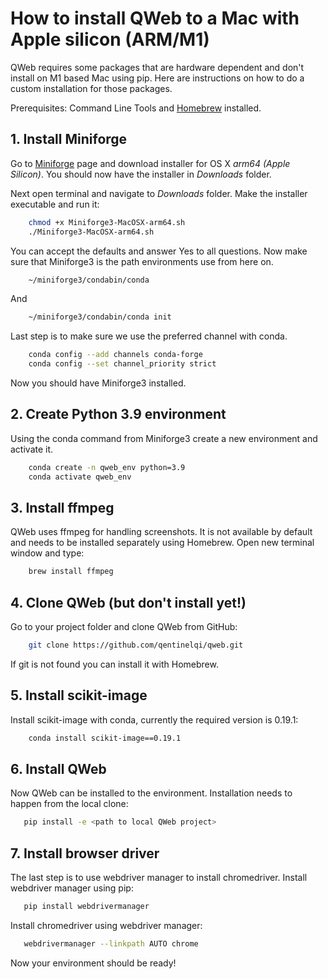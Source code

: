 # How to install QWeb to a Mac with Apple silicon (ARM/M1)

QWeb requires some packages that are hardware dependent and don't install on M1 based Mac using pip. 
Here are instructions on how to do a custom installation for those packages.

Prerequisites: Command Line Tools and [Homebrew](https://docs.brew.sh/Installation) installed.

## 1. Install Miniforge

Go to [Miniforge](https://github.com/conda-forge/miniforge) page and download installer for OS X *arm64 (Apple Silicon)*.
You should now have the installer in *Downloads* folder.

Next open terminal and navigate to *Downloads* folder. Make the installer executable and run it:
```bash
    chmod +x Miniforge3-MacOSX-arm64.sh
    ./Miniforge3-MacOSX-arm64.sh
```
You can accept the defaults and answer Yes to all questions. Now make sure that Miniforge3 is the path environments
use from here on.
```bash
    ~/miniforge3/condabin/conda
```
And
```bash
    ~/miniforge3/condabin/conda init
```
Last step is to make sure we use the preferred channel with conda.
```bash
    conda config --add channels conda-forge
    conda config --set channel_priority strict
```
Now you should have Miniforge3 installed.

## 2. Create Python 3.9 environment

Using the conda command from Miniforge3 create a new environment and activate it.
```bash
    conda create -n qweb_env python=3.9
    conda activate qweb_env
```

## 3. Install ffmpeg
QWeb uses ffmpeg for handling screenshots. It is not available by default and needs to be installed separately using
Homebrew. Open new terminal window and type:
```bash
    brew install ffmpeg
```

## 4. Clone QWeb (but don't install yet!)
Go to your project folder and clone QWeb from GitHub:
```bash
    git clone https://github.com/qentinelqi/qweb.git
```
If git is not found you can install it with Homebrew.

## 5. Install scikit-image
Install scikit-image with conda, currently the required version is 0.19.1:
```bash
    conda install scikit-image==0.19.1
```

## 6. Install QWeb
Now QWeb can be installed to the environment. Installation needs to happen from the local clone:
 ```bash
    pip install -e <path to local QWeb project>
```

## 7. Install browser driver
The last step is to use webdriver manager to install chromedriver. Install webdriver manager using pip:
 ```bash
    pip install webdrivermanager
```
Install chromedriver using webdriver manager:
 ```bash
    webdrivermanager --linkpath AUTO chrome
```
Now your environment should be ready!
